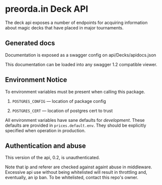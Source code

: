 # preorda.in Deck API

The deck api exposes a number of endpoints for acquiring information about magic decks that have placed in major tournaments.

## Generated docs

Documentation is exposed as a swagger config on api/Decks/apidocs.json

This documentation can be loaded into any swagger 1.2 compatible viewer.

## Environment Notice

To environment variables must be present when calling this package.

1. `POSTGRES_CONFIG` — location of package config

1. `POSTGRES_CERT` — location of postgres cert to trust

All environment variables have sane defaults for *development*. These defaults are provided in `prices.default.env`. They should be explicitly specified when operation in production.

## Authentication and abuse

This version of the api, 0.2, is unauthenticated.

Note that ip and referer are checked against againt abuse in middleware. Excessive api use without being whitelisted will result in throttling and, eventually, an ip ban. To be whitelisted, contact this repo's owner.